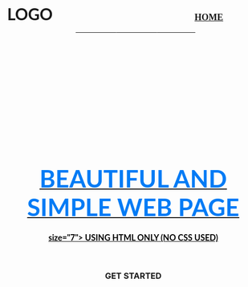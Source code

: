 
<DOCTYPE html>
<html lang="en">
<head>
    <meta charset="utf-8">
  <title>
    Trịnh Mãi Đỉnh
  </title>
  </head>
  <body background="3.jpg">
    <br />
    <h3 align="center">
      <font face="lato"size="6">LOGO</font>
      &nbsp; &nbsp; &nbsp; &nbsp; &nbsp; &nbsp; &nbsp; &nbsp; &nbsp; &nbsp; &nbsp; &nbsp;
       &nbsp; &nbsp; &nbsp; &nbsp; &nbsp; &nbsp; &nbsp; &nbsp; &nbsp; &nbsp; &nbsp; &nbsp;
       &nbsp; &nbsp; &nbsp; &nbsp; &nbsp; &nbsp; &nbsp; &nbsp; &nbsp; &nbsp; &nbsp; &nbsp;
      <font face="cinzel" size="4">
        <a href="#" color="#000">HOME</a> &nbsp; &nbsp; &nbsp; &nbsp; &nbsp; &nbsp; &nbsp; &nbsp; &nbsp;
        <a href="#"color="#000" color="#000" color="#000" color="#000" VIDEO</a> &nbsp; &nbsp; &nbsp; &nbsp; &nbsp; &nbsp; &nbsp; &nbsp; &nbsp;
        <a href="#"color="#000" color="#000" color="#000" PORTFOLIO</a> &nbsp; &nbsp; &nbsp; &nbsp; &nbsp; &nbsp; &nbsp; &nbsp; &nbsp;
        <a href="#"color="#000" color="#000" BLOG</a>&nbsp; &nbsp; &nbsp; &nbsp; &nbsp; &nbsp; &nbsp; &nbsp; &nbsp;
        <a href="#"color="#000" CONTACT</a>
      </font>
    </h3>
    <br /><br /><br /><br /><br /><br /><br /><br /><br /><br /><br /><br />
    <h1 align="center">
      <font face="Lato" color="#017bf5" size="7">
          BEAUTIFUL AND SIMPLE WEB PAGE
      </font>
    </h1>
    <h3 align="center">
      <font face="Lato" color="#000">size="7">
        USING HTML ONLY (NO CSS USED)
      </font>
    </h3>
    </br>
  <h3 align="center">
    <a hred="#">GET STARTED</a>
  </h3>
  </body>
  </html>
